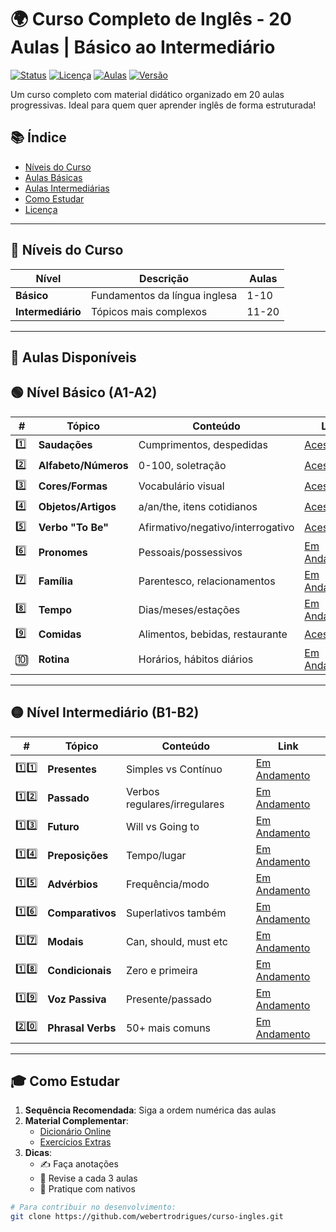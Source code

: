 # 🌍 Curso Completo de Inglês - 20 Aulas | Básico ao Intermediário

[![Status](https://img.shields.io/badge/Status-Em_Desenvolvimento-yellow)](#)
[![Licença](https://img.shields.io/badge/Licença-MIT-blue)](LICENSE)
[![Aulas](https://img.shields.io/badge/Aulas-6%2F20-orange)](#-nível-básico-a1-a2)
[![Versão](https://img.shields.io/badge/Versão-2.0.0-a4f2f4)](#)

Um curso completo com material didático organizado em 20 aulas progressivas. Ideal para quem quer aprender inglês de forma estruturada!

## 📚 Índice
- [Níveis do Curso](#-níveis-do-curso)
- [Aulas Básicas](#-nível-básico-a1-a2)
- [Aulas Intermediárias](#-nível-intermediário-b1-b2)
- [Como Estudar](#-como-estudar)
- [Licença](LICENSE)

---

## 🎯 Níveis do Curso

| Nível        | Descrição                          | Aulas        |
|--------------|-----------------------------------|-------------|
| **Básico**   | Fundamentos da língua inglesa     | 1-10        |
| **Intermediário** | Tópicos mais complexos         | 11-20       |

---

## 📂 Aulas Disponíveis

## 🟢 Nível Básico (A1-A2)

| #  | Tópico | Conteúdo | Link |
|----|--------|----------|------|
| 1️⃣ | **Saudações** | Cumprimentos, despedidas | [Acessar](https://webertrodrigues.github.io/Curso-English/Aula%2001/english_lesson_card.html) |
| 2️⃣ | **Alfabeto/Números** | 0-100, soletração | [Acessar](https://webertrodrigues.github.io/Curso-English/Aula%2002/lesson2_card.html) |
| 3️⃣ | **Cores/Formas** | Vocabulário visual | [Acessar](https://webertrodrigues.github.io/Curso-English/Aula%2003/lesson3_card.html) |
| 4️⃣ | **Objetos/Artigos** | a/an/the, itens cotidianos | [Acessar](https://webertrodrigues.github.io/Curso-English/Aula%2004/lesson4_card.html) |
| 5️⃣ | **Verbo "To Be"** | Afirmativo/negativo/interrogativo | [Acessar](https://webertrodrigues.github.io/Curso-English/Aula%2005/lesson5_card.html) |
| 6️⃣ | **Pronomes** | Pessoais/possessivos | [Em Andamento](#)<!--[Acessar](https://webertrodrigues.github.io/Curso-English/Aula%2006/lesson6_card.html)--> |
| 7️⃣ | **Família** | Parentesco, relacionamentos | [Em Andamento](#)<!--[Acessar](https://webertrodrigues.github.io/Curso-English/Aula%2007/lesson7_card.html)--> |
| 8️⃣ | **Tempo** | Dias/meses/estações | [Em Andamento](#)<!--[Acessar](https://webertrodrigues.github.io/Curso-English/Aula%2008/lesson8_card.html) --> |
| 9️⃣ | **Comidas** | Alimentos, bebidas, restaurante | [Acessar](https://webertrodrigues.github.io/Curso-English/Aula%2009/lesson9_card.html) |
| 🔟 | **Rotina** | Horários, hábitos diários | [Em Andamento](#)<!--[Acessar](https://webertrodrigues.github.io/Curso-English/Aula%2010/lesson10_card.html)--> |

---

## 🟡 Nível Intermediário (B1-B2)

| #  | Tópico | Conteúdo | Link |
|----|--------|----------|------|
| 1️⃣1️⃣ | **Presentes** | Simples vs Contínuo | [Em Andamento](#)<!--[Acessar](https://webertrodrigues.github.io/Curso-English/Aula%2011/lesson11_card.html)--> |
| 1️⃣2️⃣ | **Passado** | Verbos regulares/irregulares | [Em Andamento](#)<!--[Acessar](https://webertrodrigues.github.io/Curso-English/Aula%2012/lesson12_card.html)--> |
| 1️⃣3️⃣ | **Futuro** | Will vs Going to | [Em Andamento](#)<!--[Acessar](https://webertrodrigues.github.io/Curso-English/Aula%2013/lesson13_card.html)--> |
| 1️⃣4️⃣ | **Preposições** | Tempo/lugar | [Em Andamento](#)<!--[Acessar](https://webertrodrigues.github.io/Curso-English/Aula%2014/lesson14_card.html)--> |
| 1️⃣5️⃣ | **Advérbios** | Frequência/modo | [Em Andamento](#)<!--[Acessar](https://webertrodrigues.github.io/Curso-English/Aula%2015/lesson15_card.html)--> |
| 1️⃣6️⃣ | **Comparativos** | Superlativos também | [Em Andamento](#)<!--[Acessar](https://webertrodrigues.github.io/Curso-English/Aula%2016/lesson16_card.html)--> |
| 1️⃣7️⃣ | **Modais** | Can, should, must etc | [Em Andamento](#)<!--[Acessar](https://webertrodrigues.github.io/Curso-English/Aula%2017/lesson17_card.html)--> |
| 1️⃣8️⃣ | **Condicionais** | Zero e primeira | [Em Andamento](#)<!--[Acessar](https://webertrodrigues.github.io/Curso-English/Aula%2018/lesson18_card.html)--> |
| 1️⃣9️⃣ | **Voz Passiva** | Presente/passado | [Em Andamento](#)<!--[Acessar](https://webertrodrigues.github.io/Curso-English/Aula%2019/lesson19_card.html)--> |
| 2️⃣0️⃣ | **Phrasal Verbs** | 50+ mais comuns | [Em Andamento](#)<!--[Acessar](https://webertrodrigues.github.io/Curso-English/Aula%2020/lesson20_card.html)--> |

---

## 🎓 Como Estudar

1. **Sequência Recomendada**: Siga a ordem numérica das aulas
2. **Material Complementar**:
   - [Dicionário Online](https://dictionary.cambridge.org/)
   - [Exercícios Extras](#)
3. **Dicas**:
   - ✍️ Faça anotações
   - 🔁 Revise a cada 3 aulas
   - 💬 Pratique com nativos

```bash
# Para contribuir no desenvolvimento:
git clone https://github.com/webertrodrigues/curso-ingles.git
